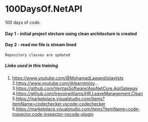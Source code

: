 # 100DaysOf.NetAPI
100 days of code.

#### Day 1 - initial project strcture using clean architecture is created

#### Day 2 - read me file is stream lined
    Repository classes are updated
    



##### Links used in this training

1. https://www.youtube.com/@MohamadLawand/playlists
2.https://www.youtube.com/@learnnnjoy...
3.https://github.com/VeritasSoftware/AspNetCore.ApiGateway
4.https://github.com/trevoirwilliams/HR.LeaveManagement.Clean
5.https://marketplace.visualstudio.com/items?itemName=codechecker.vscode-codechecker
6.https://marketplace.visualstudio.com/items?itemName=code-inspector.code-inspector-vscode-plugin

